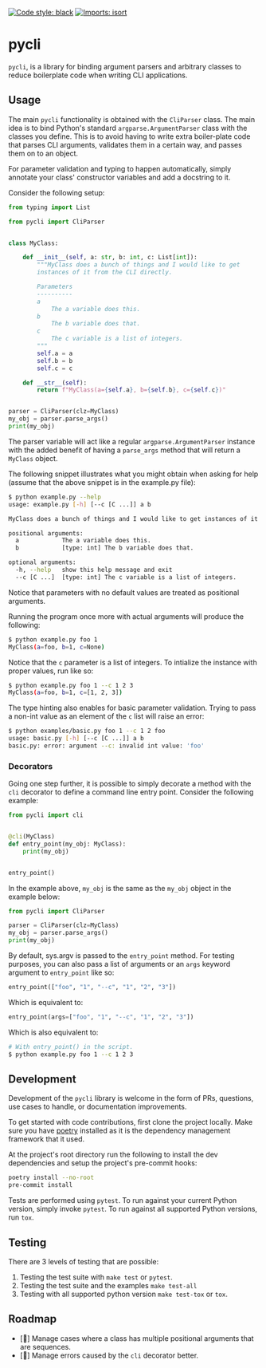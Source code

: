 [![Code style: black](https://img.shields.io/badge/code%20style-black-000000.svg)](https://github.com/psf/black)
[![Imports: isort](https://img.shields.io/badge/%20imports-isort-%231674b1?style=flat&labelColor=ef8336)](https://pycqa.github.io/isort/)

# pycli

`pycli`, is a library for binding argument parsers and arbitrary classes to
reduce boilerplate code when writing CLI applications.

## Usage

The main `pycli` functionality is obtained with the `CliParser`
class. The main idea is to bind Python's standard `argparse.ArgumentParser`
class with the classes you define. This is to avoid having to write extra
boiler-plate code that parses CLI arguments, validates them in a certain
way, and passes them on to an object.

For parameter validation and typing to happen automatically, simply annotate
your class' constructor variables and add a docstring to it.

Consider the following setup:

```python
from typing import List

from pycli import CliParser


class MyClass:

    def __init__(self, a: str, b: int, c: List[int]):
        """MyClass does a bunch of things and I would like to get
        instances of it from the CLI directly.

        Parameters
        ----------
        a
            The a variable does this.
        b
            The b variable does that.
        c
            The c variable is a list of integers.
        """
        self.a = a
        self.b = b
        self.c = c

    def __str__(self):
        return f"MyClass(a={self.a}, b={self.b}, c={self.c})"


parser = CliParser(clz=MyClass)
my_obj = parser.parse_args()
print(my_obj)
```

The parser variable will act like a regular `argparse.ArgumentParser`
instance with the added benefit of having a `parse_args` method
that will return a `MyClass` object.

The following snippet illustrates what you might obtain when asking
for help (assume that the above snippet is in the example.py file):

```bash
$ python example.py --help
usage: example.py [-h] [--c [C ...]] a b

MyClass does a bunch of things and I would like to get instances of it from the CLI directly.

positional arguments:
  a            The a variable does this.
  b            [type: int] The b variable does that.

optional arguments:
  -h, --help   show this help message and exit
  --c [C ...]  [type: int] The c variable is a list of integers.
```

Notice that parameters with no default values are treated as positional arguments.

Running the program once more with actual arguments will produce the following:

```bash
$ python example.py foo 1
MyClass(a=foo, b=1, c=None)
```

Notice that the `c` parameter is a list of integers. To intialize the instance with
proper values, run like so:

```bash
$ python example.py foo 1 --c 1 2 3
MyClass(a=foo, b=1, c=[1, 2, 3])
```

The type hinting also enables for basic parameter validation. Trying to pass a non-int
value as an element of the `c` list will raise an error:

```bash
$ python examples/basic.py foo 1 --c 1 2 foo
usage: basic.py [-h] [--c [C ...]] a b
basic.py: error: argument --c: invalid int value: 'foo'
```

### Decorators

Going one step further, it is possible to simply decorate a method with the
`cli` decorator to define a command line entry point. Consider the following
example:

```python
from pycli import cli


@cli(MyClass)
def entry_point(my_obj: MyClass):
    print(my_obj)


entry_point()
```

In the example above, `my_obj` is the same as the `my_obj` object in
the example below:

```python
from pycli import CliParser

parser = CliParser(clz=MyClass)
my_obj = parser.parse_args()
print(my_obj)
```

By default, sys.argv is passed to the `entry_point` method. For testing
purposes, you can also pass a list of arguments or an `args` keyword
argument to `entry_point` like so:

```python
entry_point(["foo", "1", "--c", "1", "2", "3"])
```

Which is equivalent to:

```python
entry_point(args=["foo", "1", "--c", "1", "2", "3"])
```

Which is also equivalent to:

```bash
# With entry_point() in the script.
$ python example.py foo 1 --c 1 2 3
```

## Development

Development of the `pycli` library is welcome in the form of PRs, questions,
use cases to handle, or documentation improvements.

To get started with code contributions, first clone the project locally. Make sure
you have [poetry](https://github.com/python-poetry/poetry) installed as it is the
dependency management framework that it used.

At the project's root directory run the following to install the dev dependencies
and setup the project's pre-commit hooks:

```bash
poetry install --no-root
pre-commit install
```

Tests are performed using `pytest`. To run against your current Python version,
simply invoke `pytest`. To run against all supported Python versions, run `tox`.

## Testing

There are 3 levels of testing that are possible:

1. Testing the test suite with `make test` or `pytest`.
2. Testing the test suite and the examples `make test-all`
3. Testing with all supported python version `make test-tox` or `tox`.

## Roadmap

* [🚧] Manage cases where a class has multiple positional arguments that are sequences.
* [🚧] Manage errors caused by the `cli` decorator better.
